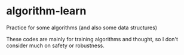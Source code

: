# algorithm-learn


Practice for some algorithms (and also some data structures)<br>


These codes are mainly for training algorithms and thought, so I don't consider much on safety or robustness.


